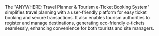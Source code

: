 The "ANYWHERE: Travel Planner & Tourism e-Ticket Booking System" simplifies travel planning with a user-friendly platform for easy ticket booking and secure transactions. It also enables tourism authorities to register and manage destinations, generating eco-friendly e-tickets seamlessly, enhancing convenience for both tourists and site managers.
